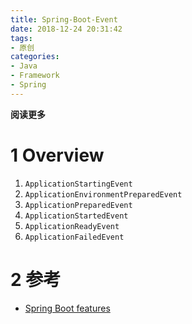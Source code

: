 ```yaml
---
title: Spring-Boot-Event
date: 2018-12-24 20:31:42
tags: 
- 原创
categories: 
- Java
- Framework
- Spring
---
```


__阅读更多__

<!--more-->

# 1 Overview

1. `ApplicationStartingEvent`
1. `ApplicationEnvironmentPreparedEvent`
1. `ApplicationPreparedEvent`
1. `ApplicationStartedEvent`
1. `ApplicationReadyEvent`
1. `ApplicationFailedEvent`

# 2 参考

* [Spring Boot features](https://docs.spring.io/spring-boot/docs/2.1.1.RELEASE/reference/htmlsingle/#boot-features)
